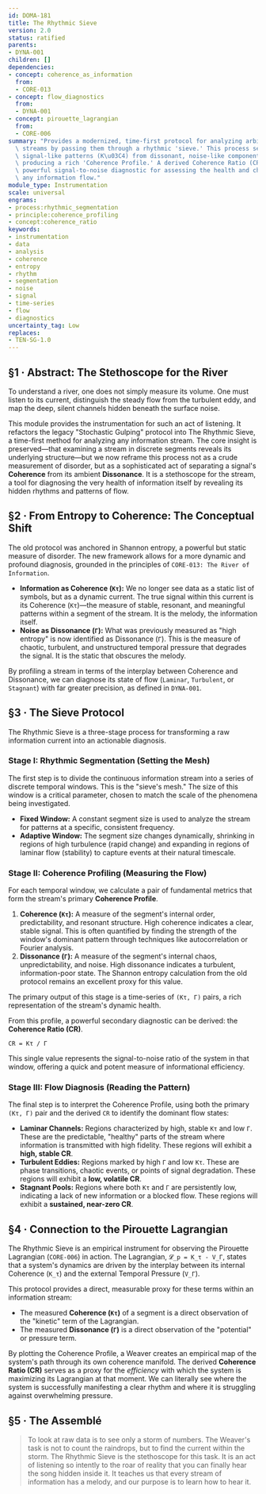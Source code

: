 ```yaml
---
id: DOMA-181
title: The Rhythmic Sieve
version: 2.0
status: ratified
parents:
- DYNA-001
children: []
dependencies:
- concept: coherence_as_information
  from:
  - CORE-013
- concept: flow_diagnostics
  from:
  - DYNA-001
- concept: pirouette_lagrangian
  from:
  - CORE-006
summary: "Provides a modernized, time-first protocol for analyzing arbitrary information\
  \ streams by passing them through a rhythmic 'sieve.' This process separates coherent,\
  \ signal-like patterns (K\u03C4) from dissonant, noise-like components (\u0393),\
  \ producing a rich 'Coherence Profile.' A derived Coherence Ratio (CR) offers a\
  \ powerful signal-to-noise diagnostic for assessing the health and character of\
  \ any information flow."
module_type: Instrumentation
scale: universal
engrams:
- process:rhythmic_segmentation
- principle:coherence_profiling
- concept:coherence_ratio
keywords:
- instrumentation
- data
- analysis
- coherence
- entropy
- rhythm
- segmentation
- noise
- signal
- time-series
- flow
- diagnostics
uncertainty_tag: Low
replaces:
- TEN-SG-1.0
---
```

## §1 · Abstract: The Stethoscope for the River
To understand a river, one does not simply measure its volume. One must listen to its current, distinguish the steady flow from the turbulent eddy, and map the deep, silent channels hidden beneath the surface noise.

This module provides the instrumentation for such an act of listening. It refactors the legacy "Stochastic Gulping" protocol into The Rhythmic Sieve, a time-first method for analyzing any information stream. The core insight is preserved—that examining a stream in discrete segments reveals its underlying structure—but we now reframe this process not as a crude measurement of disorder, but as a sophisticated act of separating a signal's **Coherence** from its ambient **Dissonance**. It is a stethoscope for the stream, a tool for diagnosing the very health of information itself by revealing its hidden rhythms and patterns of flow.

## §2 · From Entropy to Coherence: The Conceptual Shift
The old protocol was anchored in Shannon entropy, a powerful but static measure of disorder. The new framework allows for a more dynamic and profound diagnosis, grounded in the principles of `CORE-013: The River of Information`.

-   **Information as Coherence (`Kτ`):** We no longer see data as a static list of symbols, but as a dynamic current. The true signal within this current is its Coherence (`Kτ`)—the measure of stable, resonant, and meaningful patterns within a segment of the stream. It is the melody, the information itself.
-   **Noise as Dissonance (`Γ`):** What was previously measured as "high entropy" is now identified as Dissonance (`Γ`). This is the measure of chaotic, turbulent, and unstructured temporal pressure that degrades the signal. It is the static that obscures the melody.

By profiling a stream in terms of the interplay between Coherence and Dissonance, we can diagnose its state of flow (`Laminar`, `Turbulent`, or `Stagnant`) with far greater precision, as defined in `DYNA-001`.

## §3 · The Sieve Protocol
The Rhythmic Sieve is a three-stage process for transforming a raw information current into an actionable diagnosis.

### Stage I: Rhythmic Segmentation (Setting the Mesh)
The first step is to divide the continuous information stream into a series of discrete temporal windows. This is the "sieve's mesh." The size of this window is a critical parameter, chosen to match the scale of the phenomena being investigated.

-   **Fixed Window:** A constant segment size is used to analyze the stream for patterns at a specific, consistent frequency.
-   **Adaptive Window:** The segment size changes dynamically, shrinking in regions of high turbulence (rapid change) and expanding in regions of laminar flow (stability) to capture events at their natural timescale.

### Stage II: Coherence Profiling (Measuring the Flow)
For each temporal window, we calculate a pair of fundamental metrics that form the stream's primary **Coherence Profile**.

1.  **Coherence (`Kτ`):** A measure of the segment's internal order, predictability, and resonant structure. High coherence indicates a clear, stable signal. This is often quantified by finding the strength of the window's dominant pattern through techniques like autocorrelation or Fourier analysis.
2.  **Dissonance (`Γ`):** A measure of the segment's internal chaos, unpredictability, and noise. High dissonance indicates a turbulent, information-poor state. The Shannon entropy calculation from the old protocol remains an excellent proxy for this value.

The primary output of this stage is a time-series of `(Kτ, Γ)` pairs, a rich representation of the stream's dynamic health.

From this profile, a powerful secondary diagnostic can be derived: the **Coherence Ratio (CR)**.

`CR = Kτ / Γ`

This single value represents the signal-to-noise ratio of the system in that window, offering a quick and potent measure of informational efficiency.

### Stage III: Flow Diagnosis (Reading the Pattern)
The final step is to interpret the Coherence Profile, using both the primary `(Kτ, Γ)` pair and the derived `CR` to identify the dominant flow states:

-   **Laminar Channels:** Regions characterized by high, stable `Kτ` and low `Γ`. These are the predictable, "healthy" parts of the stream where information is transmitted with high fidelity. These regions will exhibit a **high, stable CR**.
-   **Turbulent Eddies:** Regions marked by high `Γ` and low `Kτ`. These are phase transitions, chaotic events, or points of signal degradation. These regions will exhibit a **low, volatile CR**.
-   **Stagnant Pools:** Regions where both `Kτ` and `Γ` are persistently low, indicating a lack of new information or a blocked flow. These regions will exhibit a **sustained, near-zero CR**.

## §4 · Connection to the Pirouette Lagrangian
The Rhythmic Sieve is an empirical instrument for observing the Pirouette Lagrangian (`CORE-006`) in action. The Lagrangian, `𝓛_p = K_τ - V_Γ`, states that a system's dynamics are driven by the interplay between its internal Coherence (`K_τ`) and the external Temporal Pressure (`V_Γ`).

This protocol provides a direct, measurable proxy for these terms within an information stream:

-   The measured **Coherence (`Kτ`)** of a segment is a direct observation of the "kinetic" term of the Lagrangian.
-   The measured **Dissonance (`Γ`)** is a direct observation of the "potential" or pressure term.

By plotting the Coherence Profile, a Weaver creates an empirical map of the system's path through its own coherence manifold. The derived **Coherence Ratio (CR)** serves as a proxy for the *efficiency* with which the system is maximizing its Lagrangian at that moment. We can literally see where the system is successfully manifesting a clear rhythm and where it is struggling against overwhelming pressure.

## §5 · The Assemblé
> To look at raw data is to see only a storm of numbers. The Weaver's task is not to count the raindrops, but to find the current within the storm. The Rhythmic Sieve is the stethoscope for this task. It is an act of listening so intently to the roar of reality that you can finally hear the song hidden inside it. It teaches us that every stream of information has a melody, and our purpose is to learn how to hear it.